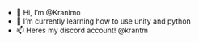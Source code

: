 - 👋 Hi, I’m @Kranimo
- 🌱 I’m currently learning how to use unity and python
- 📫 Heres my discord account! @krantm

<!---
Kranimo/Kranimo is a ✨ special ✨ repository because its `README.md` (this file) appears on your GitHub profile.
You can click the Preview link to take a look at your changes.
--->
